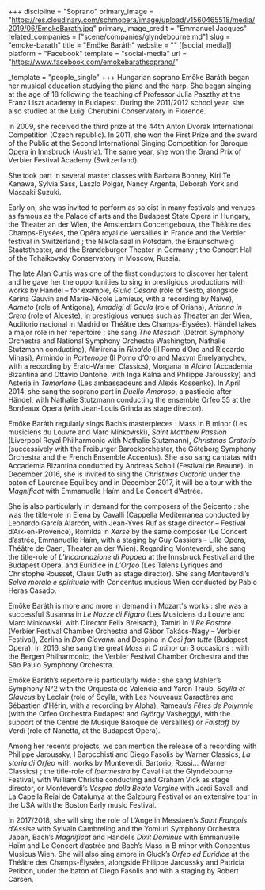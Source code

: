 +++
discipline = "Soprano"
primary_image = "https://res.cloudinary.com/schmopera/image/upload/v1560465518/media/2019/06/EmokeBarath.jpg"
primary_image_credit = "Emmanuel Jacques"
related_companies = ["scene/companies/glyndebourne.md"]
slug = "emoke-barath"
title = "Emöke Baráth"
website = ""
[[social_media]]
platform = "Facebook"
template = "social-media"
url = "https://www.facebook.com/emokebarathsoprano/"

_template = "people_single"
+++
Hungarian soprano Emőke Baráth began her musical education studying the piano and the harp. She began singing at the age of 18 following the teaching of Professor Julia Paszthy at the Franz Liszt academy in Budapest. During the 2011/2012 school year, she also studied at the Luigi Cherubini Conservatory in Florence.

In 2009, she received the third prize at the 44th Anton Dvorak International Competition (Czech republic). In 2011, she won the First Prize and the award of the Public at the Second International Singing Competition for Baroque Opera in Innsbruck (Austria). The same year, she won the Grand Prix of Verbier Festival Academy (Switzerland).

She took part in several master classes with Barbara Bonney, Kiri Te Kanawa, Sylvia Sass, Laszlo Polgar, Nancy Argenta, Deborah York and Masaaki Suzuki.

Early on, she was invited to perform as soloist in many festivals and venues as famous as the Palace of arts and the Budapest State Opera in Hungary, the Theater an der Wien, the Amsterdam Concertgebouw, the Théâtre des Champs-Elysées, the Opéra royal de Versailles in France and the Verbier festival in Switzerland ; the Nikolaisaal in Potsdam, the Braunschweig Staatstheater, and the Brandeburger Theater in Germany ; the Concert Hall of the Tchaikovsky Conservatory in Moscow, Russia.

The late Alan Curtis was one of the first conductors to discover her talent and he gave her the opportunities to sing in prestigious productions with works by Händel – for example, _Giulio Cesare_ (role of Sesto, alongside Karina Gauvin and Marie-Nicole Lemieux, with a recording by Naïve), _Admeto_ (role of Antigona), _Amadigi di Gaula_ (role of Oriana), _Arianna in Creta_ (role of Alceste), in prestigious venues such as Theater an der Wien, Auditorio nacional in Madrid or Théâtre des Champs-Élysées). Händel takes a major role in her repertoire : she sang _The Messiah_ (Detroit Symphony Orchestra and National Symphony Orchestra Washington, Nathalie Stutzmann conducting), Almirena in _Rinaldo_ (Il Pomo d’Oro and Riccardo Minasi), Armindo in _Partenope_ (Il Pomo d’Oro and Maxym Emelyanychev, with a recording by Erato-Warner Classics), Morgana in _Alcina_ (Accademia Bizantina and Ottavio Dantone, with Inga Kalna and Philippe Jaroussky) and Asteria in _Tamerlano_ (Les ambassadeurs and Alexis Kossenko). In April 2014, she sang the soprano part in _Duello Amoroso_, a pasticcio after Händel, with Nathalie Stutzmann conducting the ensemble Orfeo 55 at the Bordeaux Opera (with Jean-Louis Grinda as stage director).

Emőke Baráth regularly sings Bach’s masterpieces : Mass in B minor (Les musiciens du Louvre and Marc Minkowski), _Saint Matthew Passion_ (Liverpool Royal Philharmonic with Nathalie Stutzmann), _Christmas Oratorio_ (successively with the Freiburger Barockorchester, the Göteborg Symphony Orchestra and the French Ensemble Accentus). She also sang cantatas with Accademia Bizantina conducted by Andreas Scholl (Festival de Beaune). In December 2016, she is invited to sing the _Christmas Oratorio_ under the baton of Laurence Equilbey and in December 2017, it will be a tour with the _Magnificat_ with Emmanuelle Haïm and Le Concert d’Astrée.

She is also particularly in demand for the composers of the Seicento : she was the title-role in Elena by Cavalli (Cappella Mediterranea conducted by Leonardo García Alarcón, with Jean-Yves Ruf as stage director – Festival d’Aix-en-Provence), Romilda in _Xerse_ by the same composer (Le Concert d’astrée, Emmanuelle Haïm, with a staging by Guy Cassiers – Lille Opera, Théâtre de Caen, Theater an der Wien). Regarding Monteverdi, she sang the title-role of _L’Incoronazione di Poppea_ at the Innsbruck Festival and the Budapest Opera, and Euridice in _L’Orfeo_ (Les Talens Lyriques and Christophe Rousset, Claus Guth as stage director). She sang Monteverdi’s _Selva morale e spirituale_ with Concentus musicus Wien conducted by Pablo Heras Casado.

Emőke Baráth is more and more in demand in Mozart's works : she was a successful Susanna in _Le Nozze di Figaro_ (Les Musiciens du Louvre and Marc Minkowski, with Director Felix Breisach), Tamiri in _Il Re Pastore_ (Verbier Festival Chamber Orchestra and Gábor Takács-Nagy – Verbier Festival), Zerlina in _Don Giovanni_ and Despina in _Così fan tutte_ (Budapest Opera). In 2016, she sang the great _Mass in C minor_ on 3 occasions : with the Bergen Philharmonic, the Verbier Festival Chamber Orchestra and the São Paulo Symphony Orchestra.

Emőke Baráth’s repertoire is particularly wide : she sang Mahler’s Symphony N°2 with the Orquesta de Valencia and Yaron Traub, _Scylla et Glaucus_ by Leclair (role of Scylla, with Les Nouveaux Caractères and Sébastien d’Hérin, with a recording by Alpha), Rameau’s _Fêtes de Polymnie_ (with the Orfeo Orchestra Budapest and György Vasheggyi, with the support of the Centre de Musique Baroque de Versailles) or _Falstaff_ by Verdi (role of Nanetta, at the Budapest Opera).

Among her recents projects, we can mention the release of a recording with Philippe Jaroussky, I Barocchisti and Diego Fasolis by Warner Classics, _La storia di Orfeo_ with works by Monteverdi, Sartorio, Rossi... (Warner Classics) ; the title-role of _Ipermestra_ by Cavalli at the Glyndebourne Festival, with William Christie conducting and Graham Vick as stage director, or Monteverdi’s _Vespro della Beata Vergine_ with Jordi Savall and La Capella Reial de Catalunya at the Salzburg Festival or an extensive tour in the USA with the Boston Early music Festival.

In 2017/2018, she will sing the role of L’Ange in Messiaen’s _Saint François d’Assise_ with Sylvain Cambreling and the Yomiuri Symphony Orchestra Japan, Bach’s _Magnificat_ and Händel’s _Dixit Dominus_ with Emmanuelle Haïm and Le Concert d’astrée and Bach’s Mass in B minor with Concentus Musicus Wien. She will also sing amore in Gluck’s _Orfeo ed Euridice_ at the Théâtre des Champs-Élysées, alongside Philippe Jaroussky and Patricia Petibon, under the baton of Diego Fasolis and with a staging by Robert Carsen.
